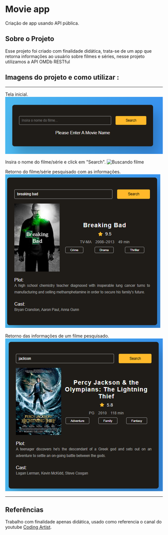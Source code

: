 # Movie app
Criação de app usando API pública.

## Sobre o Projeto
Esse projeto foi criado com finalidade didática, trata-se de um app que retorna informações ao usuário sobre filmes e séries, nesse projeto utilizamos a API OMDb RESTful

## Imagens do projeto e como utilizar :
---
 Tela inicial.
![Tela inial](./github/tela%20inicial.png)

Insira o nome do filme/série e click em "Search".
![Buscando filme](./github/insira%20o%20nome%20do%20filme%20ou%20s%C3%A9rie%20e%20click%20em%20_search_.png)

Retorno do filme/série pesquisado com as informações. 
![Série pesquisada](./github/retorno%20das%20infoma%C3%A7%C3%B5es%20do%20filme%20ou%20s%C3%A9rie%20pesquisado.png)

Retorno das informações de um filme pesquisado.
![Filme pesquisado](./github/filme%20pesquisado.png)

---

## Referências
Trabalho com finalidade apenas didática, usado como referencia o canal do youtube [Coding Artist](https://www.youtube.com/c/CodingArtist).
  
